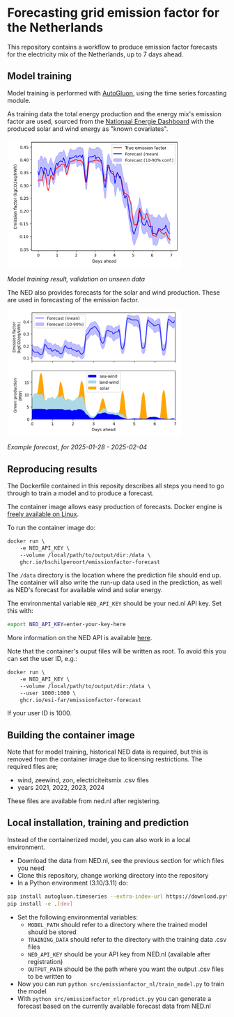 # Forecasting grid emission factor for the Netherlands

This repository contains a workflow to produce emission factor forecasts for the
electricity mix of the Netherlands, up to 7 days ahead.

## Model training
Model training is performed with [AutoGluon](https://auto.gluon.ai/), using the time
series forcasting module.

As training data the total energy production and the energy mix's emission factor are
used, sourced from the [Nationaal Energie Dashboard](https://ned.nl/)
with the produced solar and wind energy as "known covariates".

<img src="img/model_test.png" alt="Model training test result" width="400"/>

*Model training result, validation on unseen data*

The NED also provides forecasts for the solar and wind production.
These are used in forecasting of the emission factor.

<img src="img/example_forecast.png" alt="Example forecast" width="400"/>

*Example forecast, for 2025-01-28 - 2025-02-04*

## Reproducing results

The Dockerfile contained in this reposity describes all steps you need to go
through to train a model and to produce a forecast.

The container image allows easy production of forecasts.
Docker engine is [freely available on Linux](https://docs.docker.com/engine/install/).

To run the container image do:

```docker
docker run \
    -e NED_API_KEY \
    --volume /local/path/to/output/dir:/data \
    ghcr.io/bschilperoort/emissionfactor-forecast
```

The `/data` directory is the location where the prediction file should end up.
The container will also write the run-up data used in the prediction, as well as
NED's forecast for available wind and solar energy.

The environmental variable `NED_API_KEY` should be your ned.nl API key. Set this with:
```sh
export NED_API_KEY=enter-your-key-here
```
More information on the NED API is available [here](https://ned.nl/nl/api).

Note that the container's ouput files will be written as root. To avoid this you
can set the user ID, e.g.:
```docker
docker run \
    -e NED_API_KEY \
    --volume /local/path/to/output/dir:/data \
    --user 1000:1000 \
    ghcr.io/esi-far/emissionfactor-forecast
```
If your user ID is 1000.

## Building the container image

Note that for model training, historical NED data is required, but this is removed
from the container image due to licensing restrictions. The required files are;
 - wind, zeewind, zon, electriciteitsmix .csv files
 - years 2021, 2022, 2023, 2024

These files are available from ned.nl after registering.

## Local installation, training and prediction

Instead of the containerized model, you can also work in a local environment.

- Download the data from NED.nl, see the previous section for which files you need
- Clone this repository, change working directory into the repository 
- In a Python environment (3.10/3.11) do:

```sh
pip install autogluon.timeseries --extra-index-url https://download.pytorch.org/whl/cpu
pip install -e .[dev]
```

- Set the following environmental variables:
  - `MODEL_PATH` should refer to a directory where the trained model should be stored
  - `TRAINING_DATA` should refer to the directory with the training data .csv files
  - `NED_API_KEY` should be your API key from NED.nl (available after registration)
  - `OUTPUT_PATH` should be the path where you want the output .csv files to be written to
- Now you can run `python src/emissionfactor_nl/train_model.py` to train the model
- With `python src/emissionfactor_nl/predict.py` you can generate a forecast based on the currently available forecast data from NED.nl
